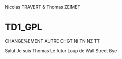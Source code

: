 Nicolas TRAVERT & Thomas ZEIMET
# TD1_GPL
CHANGE%EMENT
AUTRE CHGT
Ni
TN
NZ
TT

Salut
Je suis Thomas
Le futur
Loup de Wall Street
Bye
